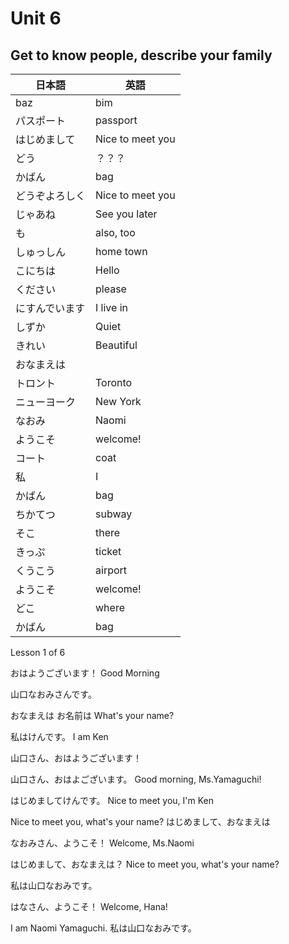 # Unit 6

## Get to know people, describe your family

| 日本語         | 英語             |
| -------------- | ---------------- |
| baz            | bim              |
| パスポート     | passport         |
| はじめまして   | Nice to meet you |
| どう           | ？？？           |
| かばん         | bag              |
| どうぞよろしく | Nice to meet you |
| じゃあね       | See you later    |
| も             | also, too        |
| しゅっしん     | home town        |
| こにちは       | Hello            |
| ください       | please           |
| にすんでいます | I live in        |
| しずか         | Quiet            |
| きれい         | Beautiful        |
| おなまえは     |
| トロント       | Toronto          |
| ニューヨーク   | New York         |
| なおみ         | Naomi            |
| ようこそ       | welcome!         |
| コート         | coat             |
| 私             | I                |
| かばん         | bag              |
| ちかてつ       | subway           |
| そこ           | there            |
| きっぷ         | ticket           |
| くうこう       | airport          |
| ようこそ       | welcome!         |
| どこ           | where            |
| かばん         | bag              |

Lesson 1 of 6

おはようございます！
Good Morning

山口なおみさんです。

おなまえは
お名前は
What's your name?

私はけんです。
I am Ken

山口さん、おはようございます！

山口さん、おはよございます。
Good morning, Ms.Yamaguchi!

はじめましてけんです。
Nice to meet you, I'm Ken

Nice to meet you, what's your name?
はじめまして、おなまえは

なおみさん、ようこそ！
Welcome, Ms.Naomi

はじめまして、おなまえは？
Nice to meet you, what's your name?

私は山口なおみです。

はなさん、ようこそ！
Welcome, Hana!

I am Naomi Yamaguchi.
私は山口なおみです。

